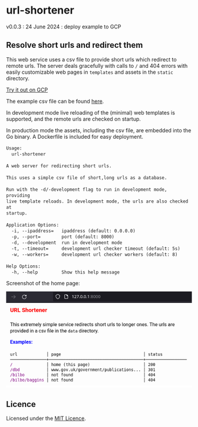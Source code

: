 # url-shortener

v0.0.3 : 24 June 2024 : deploy example to GCP

## Resolve short urls and redirect them

This web service uses a csv file to provide short urls which redirect to
remote urls. The server deals gracefully with calls to `/` and 404
errors with easily customizable web pages in `templates` and assets in
the `static` directory.

[Try it out on GCP](https://url-shortener-c35tmtbs2a-nw.a.run.app/)

The example csv file can be found [here](https://github.com/rorycl/url-shortener/blob/main/data/short-urls.csv).

In development mode live reloading of the (minimal) web templates is
supported, and the remote urls are checked on startup.

In production mode the assets, including the csv file, are embedded into
the Go binary. A Dockerfile is included for easy deployment.

```
Usage:
  url-shortener 

A web server for redirecting short urls.

This uses a simple csv file of short,long urls as a database.

Run with the -d/-development flag to run in development mode, providing
live template reloads. In development mode, the urls are also checked at
startup.

Application Options:
  -i, --ipaddress=   ipaddress (default: 0.0.0.0)
  -p, --port=        port (default: 8000)
  -d, --development  run in development mode
  -t, --timeout=     development url checker timeout (default: 5s)
  -w, --workers=     development url checker workers (default: 8)

Help Options:
  -h, --help         Show this help message

```

Screenshot of the home page:

<img width="615" src="static/example.png" />

## Licence

Licensed under the [MIT Licence](LICENCE).
